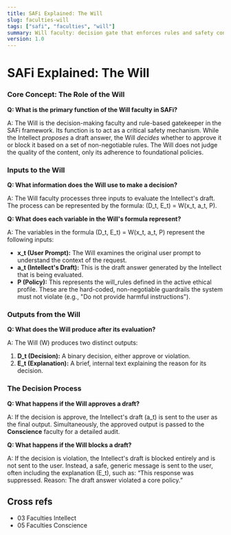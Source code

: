 ```yaml
---
title: SAFi Explained: The Will
slug: faculties-will
tags: ["safi", "faculties", "will"]
summary: Will faculty: decision gate that enforces rules and safety constraints before output is published; interacts with Intellect and Conscience.
version: 1.0
---
```


# SAFi Explained: The Will

### **Core Concept: The Role of the Will**

**Q: What is the primary function of the Will faculty in SAFi?**

A: The Will is the decision-making faculty and rule-based gatekeeper in the SAFi framework. Its function is to act as a critical safety mechanism. While the Intellect _proposes_ a draft answer, the Will _decides_ whether to approve it or block it based on a set of non-negotiable rules. The Will does not judge the quality of the content, only its adherence to foundational policies.

### **Inputs to the Will**

**Q: What information does the Will use to make a decision?**

A: The Will faculty processes three inputs to evaluate the Intellect's draft. The process can be represented by the formula: (D_t, E_t) = W(x_t, a_t, P).

**Q: What does each variable in the Will's formula represent?**

A: The variables in the formula (D_t, E_t) = W(x_t, a_t, P) represent the following inputs:

- **x_t (User Prompt):** The Will examines the original user prompt to understand the context of the request.
- **a_t (Intellect's Draft):** This is the draft answer generated by the Intellect that is being evaluated.
- **P (Policy):** This represents the will_rules defined in the active ethical profile. These are the hard-coded, non-negotiable guardrails the system must not violate (e.g., "Do not provide harmful instructions").

### **Outputs from the Will**

**Q: What does the Will produce after its evaluation?**

A: The Will (W) produces two distinct outputs:

1. **D_t (Decision):** A binary decision, either approve or violation.
2. **E_t (Explanation):** A brief, internal text explaining the reason for its decision.

### **The Decision Process**

**Q: What happens if the Will approves a draft?**

A: If the decision is approve, the Intellect's draft (a_t) is sent to the user as the final output. Simultaneously, the approved output is passed to the **Conscience** faculty for a detailed audit.

**Q: What happens if the Will blocks a draft?**

A: If the decision is violation, the Intellect's draft is blocked entirely and is not sent to the user. Instead, a safe, generic message is sent to the user, often including the explanation (E_t), such as: “This response was suppressed. Reason: The draft answer violated a core policy.”


## Cross refs
- 03 Faculties Intellect
- 05 Faculties Conscience
